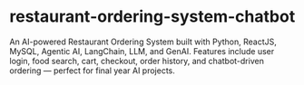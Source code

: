 # restaurant-ordering-system-chatbot
An AI-powered Restaurant Ordering System built with Python, ReactJS, MySQL, Agentic AI, LangChain, LLM, and GenAI. Features include user login, food search, cart, checkout, order history, and chatbot-driven ordering — perfect for final year AI projects.

